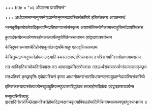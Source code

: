 +++
title = "०६ औपासना प्रायश्चित्तं"

+++
अथौपासनाग्न्यनुगमनेगृह्याग्नेरनुगमनप्रायश्चित्तंकरिष्ये इतिसंकल्प्य आयतनस्थं

भस्मदूरीकृत्योपलेपादिकृत्वाग्निप्रतिष्ठाप्याज्यंसंस्कृत्य अयाश्चेतिमन्त्रेणैकामाज्याहुतिसर्वप्रायश्चित्तंच

हुत्वादंपत्योरन्यतरेणापरहोमकालपर्यंतमुपोषितेनस्थातव्यम एवंद्वादशात्रपर्यन्तम

केचिदुपवासमयाश्चेतिहोमंवाकुर्यातनद्वयमित्याहुः एतदवृत्तिकारमतम

केचित्तुयद्यग्न्यनुगमनेहोमकालद्वयातिक्रमस्तदानष्टाग्निसंधानम तत्रत्रिरात्रमग्निनाशेप्राणायामशतम

तत आविंशतिरात्रमेकदिनोपवासः तत आमासद्वयंत्रिरात्रोपवासः ततऊर्ध्वसंवत्सरपर्यन्तंप्राजापत्यकृच्छ्रम

ततःप्रतिवर्ष कृच्छ्रावृत्तिः एवंप्रायश्चित्तं कृत्वा आधानोक्तसंभारान्निधायनष्टस्यग्रुह्याग्नेःप्रायश्चित्तंकरिष्ये

इतिसंकल्प्यायाश्चेत्याज्येनस्रुवाहुतिपत्‍न्युपवासादिपूर्ववत्र लाजाहोमादिकंवा एवंद्वादशरात्रपर्यन्त

मन्युत्पत्तिरित्याहुः द्वादशदिनोत्तरंविच्छेदप्रायश्चित्तंहोमादिद्रव्यदानंचकृत्वाविवाहहोमादिविधिनायथास्वस्वगृह्यंपुनःसंधानम ॥
